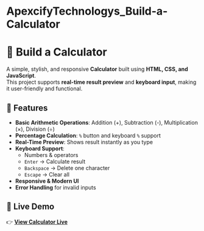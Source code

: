# ApexcifyTechnologys_Build-a-Calculator

# 🧮 Build a Calculator

A simple, stylish, and responsive **Calculator** built using **HTML, CSS, and JavaScript**.  
This project supports **real-time result preview** and **keyboard input**, making it user-friendly and functional.


## 📌 Features

- **Basic Arithmetic Operations**: Addition (+), Subtraction (-), Multiplication (×), Division (÷)
- **Percentage Calculation**: `%` button and keyboard `%` support
- **Real-Time Preview**: Shows result instantly as you type
- **Keyboard Support**:
  - Numbers & operators
  - `Enter` → Calculate result
  - `Backspace` → Delete one character
  - `Escape` → Clear all
- **Responsive & Modern UI**
- **Error Handling** for invalid inputs


## 🔗 Live Demo

👉 **[View Calculator Live](https://sidra-amirbux-khonbati.github.io/ApexcifyTechnologys_Build-a-Calculator/)**
